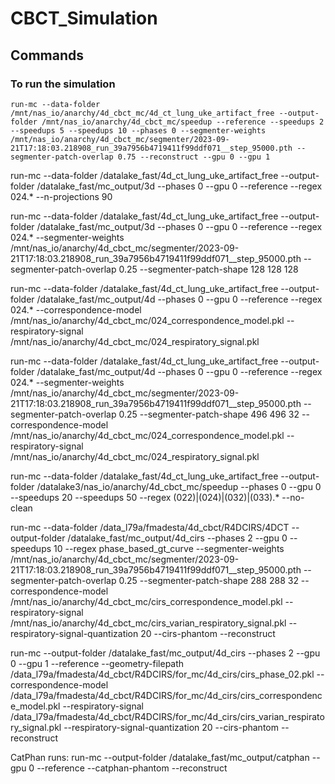 # CBCT_Simulation
## Commands
### To run the simulation
```
run-mc --data-folder /mnt/nas_io/anarchy/4d_cbct_mc/4d_ct_lung_uke_artifact_free --output-folder /mnt/nas_io/anarchy/4d_cbct_mc/speedup --reference --speedups 2 --speedups 5 --speedups 10 --phases 0 --segmenter-weights /mnt/nas_io/anarchy/4d_cbct_mc/segmenter/2023-09-21T17:18:03.218908_run_39a7956b4719411f99ddf071__step_95000.pth --segmenter-patch-overlap 0.75 --reconstruct --gpu 0 --gpu 1
```


run-mc --data-folder /datalake_fast/4d_ct_lung_uke_artifact_free --output-folder /datalake_fast/mc_output/3d --phases 0 --gpu 0 --reference --regex 024.* --n-projections 90

run-mc --data-folder /datalake_fast/4d_ct_lung_uke_artifact_free --output-folder /datalake_fast/mc_output/3d --phases 0 --gpu 0 --reference --regex 024.* --segmenter-weights /mnt/nas_io/anarchy/4d_cbct_mc/segmenter/2023-09-21T17:18:03.218908_run_39a7956b4719411f99ddf071__step_95000.pth --segmenter-patch-overlap 0.25 --segmenter-patch-shape 128 128 128

run-mc --data-folder /datalake_fast/4d_ct_lung_uke_artifact_free --output-folder /datalake_fast/mc_output/4d --phases 0  --gpu 0 --reference --regex 024.* --correspondence-model /mnt/nas_io/anarchy/4d_cbct_mc/024_correspondence_model.pkl --respiratory-signal /mnt/nas_io/anarchy/4d_cbct_mc/024_respiratory_signal.pkl

run-mc --data-folder /datalake_fast/4d_ct_lung_uke_artifact_free --output-folder /datalake_fast/mc_output/4d --phases 0 --gpu 0 --reference --regex 024.* --segmenter-weights /mnt/nas_io/anarchy/4d_cbct_mc/segmenter/2023-09-21T17:18:03.218908_run_39a7956b4719411f99ddf071__step_95000.pth --segmenter-patch-overlap 0.25 --segmenter-patch-shape 496 496 32 --correspondence-model /mnt/nas_io/anarchy/4d_cbct_mc/024_correspondence_model.pkl --respiratory-signal /mnt/nas_io/anarchy/4d_cbct_mc/024_respiratory_signal.pkl


run-mc --data-folder /datalake_fast/4d_ct_lung_uke_artifact_free --output-folder /datalake3/nas_io/anarchy/4d_cbct_mc/speedup --phases 0 --gpu 0 --speedups 20 --speedups 50 --regex (022)|(024)|(032)|(033).* --no-clean




run-mc --data-folder /data_l79a/fmadesta/4d_cbct/R4DCIRS/4DCT --output-folder /datalake_fast/mc_output/4d_cirs --phases 2 --gpu 0 --speedups 10 --regex phase_based_gt_curve --segmenter-weights /mnt/nas_io/anarchy/4d_cbct_mc/segmenter/2023-09-21T17:18:03.218908_run_39a7956b4719411f99ddf071__step_95000.pth --segmenter-patch-overlap 0.25 --segmenter-patch-shape 288 288 32 --correspondence-model /mnt/nas_io/anarchy/4d_cbct_mc/cirs_correspondence_model.pkl --respiratory-signal /mnt/nas_io/anarchy/4d_cbct_mc/cirs_varian_respiratory_signal.pkl --respiratory-signal-quantization 20 --cirs-phantom --reconstruct

run-mc --output-folder /datalake_fast/mc_output/4d_cirs --phases 2 --gpu 0 --gpu 1 --reference --geometry-filepath /data_l79a/fmadesta/4d_cbct/R4DCIRS/for_mc/4d_cirs/cirs_phase_02.pkl --correspondence-model /data_l79a/fmadesta/4d_cbct/R4DCIRS/for_mc/4d_cirs/cirs_correspondence_model.pkl --respiratory-signal /data_l79a/fmadesta/4d_cbct/R4DCIRS/for_mc/4d_cirs/cirs_varian_respiratory_signal.pkl --respiratory-signal-quantization 20 --cirs-phantom --reconstruct


CatPhan runs:
run-mc --output-folder /datalake_fast/mc_output/catphan --gpu 0 --reference --catphan-phantom --reconstruct

